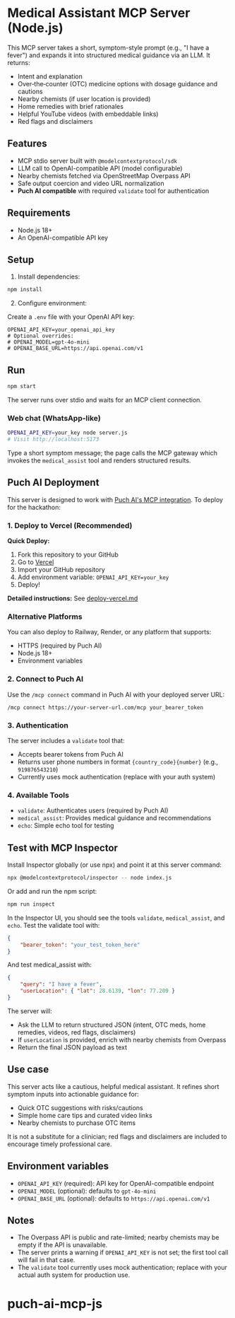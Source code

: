 # Medical Assistant MCP Server (Node.js)

This MCP server takes a short, symptom-style prompt (e.g., "I have a fever") and expands it into structured medical guidance via an LLM. It returns:

-   Intent and explanation
-   Over‑the‑counter (OTC) medicine options with dosage guidance and cautions
-   Nearby chemists (if user location is provided)
-   Home remedies with brief rationales
-   Helpful YouTube videos (with embeddable links)
-   Red flags and disclaimers

## Features

-   MCP stdio server built with `@modelcontextprotocol/sdk`
-   LLM call to OpenAI-compatible API (model configurable)
-   Nearby chemists fetched via OpenStreetMap Overpass API
-   Safe output coercion and video URL normalization
-   **Puch AI compatible** with required `validate` tool for authentication

## Requirements

-   Node.js 18+
-   An OpenAI-compatible API key

## Setup

1. Install dependencies:

```bash
npm install
```

2. Configure environment:

Create a `.env` file with your OpenAI API key:

```env
OPENAI_API_KEY=your_openai_api_key
# Optional overrides:
# OPENAI_MODEL=gpt-4o-mini
# OPENAI_BASE_URL=https://api.openai.com/v1
```

## Run

```bash
npm start
```

The server runs over stdio and waits for an MCP client connection.

### Web chat (WhatsApp-like)

```bash
OPENAI_API_KEY=your_key node server.js
# Visit http://localhost:5173
```

Type a short symptom message; the page calls the MCP gateway which invokes the `medical_assist` tool and renders structured results.

## Puch AI Deployment

This server is designed to work with [Puch AI's MCP integration](https://puch.ai/mcp). To deploy for the hackathon:

### 1. Deploy to Vercel (Recommended)

**Quick Deploy:**
1. Fork this repository to your GitHub
2. Go to [Vercel](https://vercel.com/new)
3. Import your GitHub repository
4. Add environment variable: `OPENAI_API_KEY=your_key`
5. Deploy!

**Detailed instructions:** See [deploy-vercel.md](deploy-vercel.md)

### Alternative Platforms

You can also deploy to Railway, Render, or any platform that supports:
- HTTPS (required by Puch AI)
- Node.js 18+
- Environment variables

### 2. Connect to Puch AI

Use the `/mcp connect` command in Puch AI with your deployed server URL:

```
/mcp connect https://your-server-url.com/mcp your_bearer_token
```

### 3. Authentication

The server includes a `validate` tool that:
- Accepts bearer tokens from Puch AI
- Returns user phone numbers in format `{country_code}{number}` (e.g., `919876543210`)
- Currently uses mock authentication (replace with your auth system)

### 4. Available Tools

- `validate`: Authenticates users (required by Puch AI)
- `medical_assist`: Provides medical guidance and recommendations
- `echo`: Simple echo tool for testing

## Test with MCP Inspector

Install Inspector globally (or use npx) and point it at this server command:

```bash
npx @modelcontextprotocol/inspector -- node index.js
```

Or add and run the npm script:

```bash
npm run inspect
```

In the Inspector UI, you should see the tools `validate`, `medical_assist`, and `echo`. Test the validate tool with:

```json
{
    "bearer_token": "your_test_token_here"
}
```

And test medical_assist with:

```json
{
    "query": "I have a fever",
    "userLocation": { "lat": 28.6139, "lon": 77.209 }
}
```

The server will:

-   Ask the LLM to return structured JSON (intent, OTC meds, home remedies, videos, red flags, disclaimers)
-   If `userLocation` is provided, enrich with nearby chemists from Overpass
-   Return the final JSON payload as text

## Use case

This server acts like a cautious, helpful medical assistant. It refines short symptom inputs into actionable guidance for:

-   Quick OTC suggestions with risks/cautions
-   Simple home care tips and curated video links
-   Nearby chemists to purchase OTC items

It is not a substitute for a clinician; red flags and disclaimers are included to encourage timely professional care.

## Environment variables

-   `OPENAI_API_KEY` (required): API key for OpenAI-compatible endpoint
-   `OPENAI_MODEL` (optional): defaults to `gpt-4o-mini`
-   `OPENAI_BASE_URL` (optional): defaults to `https://api.openai.com/v1`

## Notes

-   The Overpass API is public and rate-limited; nearby chemists may be empty if the API is unavailable.
-   The server prints a warning if `OPENAI_API_KEY` is not set; the first tool call will fail in that case.
-   The `validate` tool currently uses mock authentication; replace with your actual auth system for production use.
# puch-ai-mcp-js
